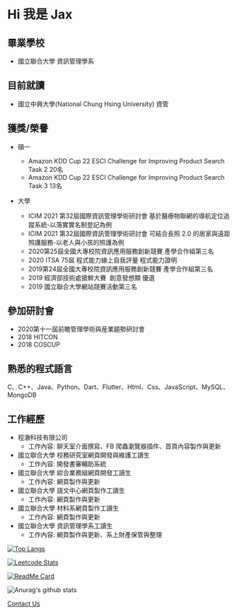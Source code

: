 # Hi 我是 Jax

## 畢業學校
- 國立聯合大學 資訊管理學系

## 目前就讀
- 國立中興大學(National Chung Hsing University) 資管

## 獲獎/榮譽
- 碩一
  - Amazon KDD Cup 22 ESCI Challenge for Improving Product Search Task 2 20名
  - Amazon KDD Cup 22 ESCI Challenge for Improving Product Search Task 3 13名
  
- 大學
  - ICIM 2021 第32屆國際資訊管理學術研討會 基於醫療物聯網的導航定位追蹤系統-以落實實名制登記為例
  - ICIM 2021 第32屆國際資訊管理學術研討會 可結合長照 2.0 的居家與遠距照護服務-以老人與小孩的照護為例
  - 2020第25屆全國大專校院資訊應用服務創新競賽 產學合作組第三名
  - 2020 ITSA 75屆 程式能力線上自我評量 程式能力證明
  - 2019第24屆全國大專校院資訊應用服務創新競賽 產學合作組第三名
  - 2019 經濟部技術處搶鮮大賽  創意發想類 優選
  - 2019 國立聯合大學網站競賽活動第三名

## 參加研討會
- 2020第十一屆前瞻管理學術與産業趨勢研討會
- 2018 HITCON
- 2018 COSCUP

## 熟悉的程式語言
C、C++、Java、Python、Dart、Flutter、Html、Css、JavaScript、MySQL、MongoDB

## 工作經歷
- 程澈科技有限公司 
  - 工作內容: 聊天室介面撰寫、FB 爬蟲瀏覽器插件、首頁內容製作與更新
- 國立聯合大學 校務研究室網頁開發與維護工讀生
  - 工作內容: 開發書審輔助系統
- 國立聯合大學 綜合業務組網頁開發工讀生
  - 工作內容: 網頁製作與更新
- 國立聯合大學 語文中心網頁製作工讀生
  - 工作內容: 網頁製作與更新
- 國立聯合大學 材料系網頁製作工讀生
  - 工作內容: 網頁製作與更新
- 國立聯合大學 資訊管理學系工讀生
  - 工作內容: 網頁製作與更新、系上財產保管與整理
  

[![Top Langs](https://github-readme-stats.vercel.app/api/top-langs/?username=cvecve147&theme=radical)](https://github.com/anuraghazra/github-readme-stats)

[![Leetcode Stats](https://leetcode.card.workers.dev/jax-24?theme=nord&font=baloo&extension=activity&site=cn)](https://leetcode-cn.com/u/jax-24/)

[![ReadMe Card](https://github-readme-stats.vercel.app/api/pin/?username=cvecve147&repo=vuepress-notes&theme=radical)](https://github.com/cvecve147/vuepress-notes)

![Anurag's github stats](https://github-readme-stats.vercel.app/api?username=cvecve147&show_icons=true&theme=radical)

[Contact Us](mailto:7110029111@smail.nchu.edu.tw)
